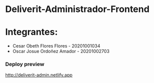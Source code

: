 # Deliverit-Administrador-Frontend

# Integrantes: 
- Cesar Obeth Flores Flores   - 20201001034
- Oscar Josue Ordoñez Amador  - 20201002703

### Deploy preview
http://deliverit-admin.netlify.app
